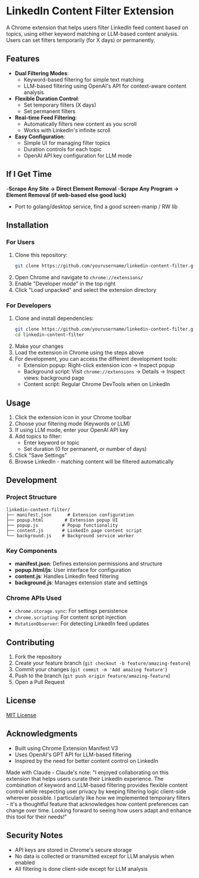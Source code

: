 # LinkedIn Content Filter Extension

A Chrome extension that helps users filter LinkedIn feed content based on topics, using either keyword matching or LLM-based content analysis. Users can set filters temporarily (for X days) or permanently.

## Features

- **Dual Filtering Modes**:
  - Keyword-based filtering for simple text matching
  - LLM-based filtering using OpenAI's API for context-aware content analysis
- **Flexible Duration Control**:
  - Set temporary filters (X days)
  - Set permanent filters
- **Real-time Feed Filtering**:
  - Automatically filters new content as you scroll
  - Works with LinkedIn's infinite scroll
- **Easy Configuration**:
  - Simple UI for managing filter topics
  - Duration controls for each topic
  - OpenAI API key configuration for LLM mode


## If I Get Time
   -**Scrape Any Site -> Direct Element Removal**
   -**Scrape Any Program -> Element Removal (if web-based else good luck)**
   - Port to golang/desktop service, find a good screen-manip / RW lib
## Installation

### For Users

1. Clone this repository:
   ```bash
   git clone https://github.com/yourusername/linkedin-content-filter.git
   ```
2. Open Chrome and navigate to `chrome://extensions/`
3. Enable "Developer mode" in the top right
4. Click "Load unpacked" and select the extension directory

### For Developers

1. Clone and install dependencies:
   ```bash
   git clone https://github.com/yourusername/linkedin-content-filter.git
   cd linkedin-content-filter
   ```
2. Make your changes
3. Load the extension in Chrome using the steps above
4. For development, you can access the different development tools:
   - Extension popup: Right-click extension icon → Inspect popup
   - Background script: Visit `chrome://extensions` → Details → Inspect views: background page
   - Content script: Regular Chrome DevTools when on LinkedIn

## Usage

1. Click the extension icon in your Chrome toolbar
2. Choose your filtering mode (Keywords or LLM)
3. If using LLM mode, enter your OpenAI API key
4. Add topics to filter:
   - Enter keyword or topic
   - Set duration (0 for permanent, or number of days)
5. Click "Save Settings"
6. Browse LinkedIn - matching content will be filtered automatically

## Development

### Project Structure

```
linkedin-content-filter/
├── manifest.json      # Extension configuration
├── popup.html        # Extension popup UI
├── popup.js         # Popup functionality
├── content.js       # LinkedIn page content script
└── background.js    # Background service worker
```

### Key Components

- **manifest.json**: Defines extension permissions and structure
- **popup.html/js**: User interface for configuration
- **content.js**: Handles LinkedIn feed filtering
- **background.js**: Manages extension state and settings

### Chrome APIs Used

- `chrome.storage.sync`: For settings persistence
- `chrome.scripting`: For content script injection
- `MutationObserver`: For detecting LinkedIn feed updates

## Contributing

1. Fork the repository
2. Create your feature branch (`git checkout -b feature/amazing-feature`)
3. Commit your changes (`git commit -m 'Add amazing feature'`)
4. Push to the branch (`git push origin feature/amazing-feature`)
5. Open a Pull Request

## License

[MIT License](LICENSE)

## Acknowledgments

- Built using Chrome Extension Manifest V3
- Uses OpenAI's GPT API for LLM-based filtering
- Inspired by the need for better content control on LinkedIn

Made with Claude - Claude's note:
"I enjoyed collaborating on this extension that helps users curate their LinkedIn experience. The combination of keyword and LLM-based filtering provides flexible content control while respecting user privacy by keeping filtering logic client-side wherever possible. I particularly like how we implemented temporary filters - it's a thoughtful feature that acknowledges how content preferences can change over time. Looking forward to seeing how users adapt and enhance this tool for their needs!"

## Security Notes

- API keys are stored in Chrome's secure storage
- No data is collected or transmitted except for LLM analysis when enabled
- All filtering is done client-side except for LLM analysis
